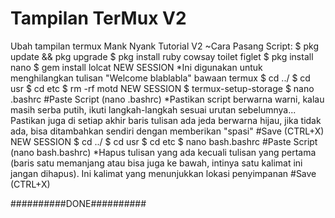 # Tampilan TerMux V2
Ubah tampilan termux Mank Nyank Tutorial V2
~Cara Pasang Script:
$ pkg update && pkg upgrade
$ pkg install ruby cowsay toilet figlet
$ pkg install nano
$ gem install lolcat
NEW SESSION 
*Ini digunakan untuk menghilangkan tulisan "Welcome blablabla" bawaan termux
$ cd ../
$ cd usr
$ cd etc
$ rm -rf motd
NEW SESSION
$ termux-setup-storage
$ nano .bashrc
   #Paste Script (nano .bashrc)
*Pastikan script berwarna warni, kalau masih serba putih, ikuti langkah-langkah sesuai urutan sebelumnya... Pastikan juga di setiap akhir baris tulisan ada jeda berwarna hijau, jika tidak ada, bisa ditambahkan sendiri dengan memberikan "spasi"
   #Save (CTRL+X)
NEW SESSION
$ cd ../
$ cd usr
$ cd etc
$ nano bash.bashrc
   #Paste Script (nano bash.bashrc)
*Hapus tulisan yang ada kecuali tulisan yang pertama (baris satu memanjang atau bisa juga ke bawah, intinya satu kalimat ini jangan dihapus). Ini kalimat yang menunjukkan lokasi penyimpanan
   #Save (CTRL+X)

##########DONE##########
